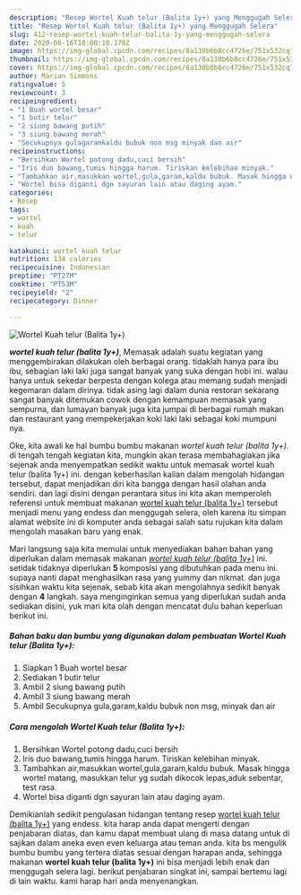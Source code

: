 ```yaml
---
description: "Resep Wortel Kuah telur (Balita 1y+) yang Menggugah Selera"
title: "Resep Wortel Kuah telur (Balita 1y+) yang Menggugah Selera"
slug: 412-resep-wortel-kuah-telur-balita-1y-yang-menggugah-selera
date: 2020-08-16T18:00:10.170Z
image: https://img-global.cpcdn.com/recipes/8a138b6b8cc4726e/751x532cq70/wortel-kuah-telur-balita-1y-foto-resep-utama.jpg
thumbnail: https://img-global.cpcdn.com/recipes/8a138b6b8cc4726e/751x532cq70/wortel-kuah-telur-balita-1y-foto-resep-utama.jpg
cover: https://img-global.cpcdn.com/recipes/8a138b6b8cc4726e/751x532cq70/wortel-kuah-telur-balita-1y-foto-resep-utama.jpg
author: Marian Simmons
ratingvalue: 5
reviewcount: 3
recipeingredient:
- "1 Buah wortel besar"
- "1 butir telur"
- "2 siung bawang putih"
- "3 siung bawang merah"
- "Secukupnya gulagaramkaldu bubuk non msg minyak dan air"
recipeinstructions:
- "Bersihkan Wortel potong dadu,cuci bersih"
- "Iris duo bawang,tumis hingga harum. Tiriskan kelebihan minyak."
- "Tambahkan air,masukkan wortel,gula,garam,kaldu bubuk. Masak hingga wortel matang, masukkan telur yg sudah dikocok lepas,aduk sebentar, test rasa."
- "Wortel bisa diganti dgn sayuran lain atau daging ayam."
categories:
- Resep
tags:
- wortel
- kuah
- telur

katakunci: wortel kuah telur 
nutrition: 134 calories
recipecuisine: Indonesian
preptime: "PT27M"
cooktime: "PT53M"
recipeyield: "2"
recipecategory: Dinner

---
```



![Wortel Kuah telur (Balita 1y+)](https://img-global.cpcdn.com/recipes/8a138b6b8cc4726e/751x532cq70/wortel-kuah-telur-balita-1y-foto-resep-utama.jpg)

<b><i>wortel kuah telur (balita 1y+)</i></b>, Memasak adalah suatu kegiatan yang menggembirakan dilakukan oleh berbagai orang. tidaklah hanya para ibu ibu, sebagian laki laki juga sangat banyak yang suka dengan hobi ini. walau hanya untuk sekedar berpesta dengan kolega atau memang sudah menjadi kegemaran dalam dirinya. tidak asing lagi dalam dunia restoran sekarang sangat banyak ditemukan cowok dengan kemampuan memasak yang sempurna, dan lumayan banyak juga kita jumpai di berbagai rumah makan dan restaurant yang mempekerjakan koki laki laki sebagai koki mumpuni nya.



Oke, kita awali ke hal bumbu bumbu makanan <i>wortel kuah telur (balita 1y+)</i>. di tengah tengah kegiatan kita, mungkin akan terasa membahagiakan jika sejenak anda menyempatkan sedikit waktu untuk memasak wortel kuah telur (balita 1y+) ini. dengan keberhasilan kalian dalam mengolah hidangan tersebut, dapat menjadikan diri kita bangga dengan hasil olahan anda sendiri. dan lagi disini dengan perantara situs ini kita akan memperoleh referensi untuk membuat makanan <u>wortel kuah telur (balita 1y+)</u> tersebut menjadi menu yang endess dan menggugah selera, oleh karena itu simpan alamat website ini di komputer anda sebagai salah satu rujukan kita dalam mengolah masakan baru yang enak.


Mari langsung saja kita memulai untuk menyediakan bahan bahan yang diperlukan dalam memasak makanan <u><i>wortel kuah telur (balita 1y+)</i></u> ini. setidak tidaknya diperlukan <b>5</b> komposisi yang dibutuhkan pada menu ini. supaya nanti dapat menghasilkan rasa yang yummy dan nikmat. dan juga sisihkan waktu kita sejenak, sebab kita akan mengolahnya sedikit banyak dengan <b>4</b> langkah. saya menginginkan semua yang diperlukan sudah anda sediakan disini, yuk mari kita olah dengan mencatat dulu bahan keperluan berikut ini.

<!--inarticleads1-->

##### Bahan baku dan bumbu yang digunakan dalam pembuatan Wortel Kuah telur (Balita 1y+):

1. Siapkan 1 Buah wortel besar
1. Sediakan 1 butir telur
1. Ambil 2 siung bawang putih
1. Ambil 3 siung bawang merah
1. Ambil Secukupnya gula,garam,kaldu bubuk non msg, minyak dan air




<!--inarticleads2-->

##### Cara mengolah Wortel Kuah telur (Balita 1y+):

1. Bersihkan Wortel potong dadu,cuci bersih
1. Iris duo bawang,tumis hingga harum. Tiriskan kelebihan minyak.
1. Tambahkan air,masukkan wortel,gula,garam,kaldu bubuk. Masak hingga wortel matang, masukkan telur yg sudah dikocok lepas,aduk sebentar, test rasa.
1. Wortel bisa diganti dgn sayuran lain atau daging ayam.




Demikianlah sedikit pengulasan hidangan tentang resep <u>wortel kuah telur (balita 1y+)</u> yang endess. kita harap anda dapat mengerti dengan penjabaran diatas, dan kamu dapat membuat ulang di masa datang untuk di sajikan dalam aneka even even keluarga atau teman anda. kita bs mengulik bumbu bumbu yang tertera diatas sesuai dengan harapan anda, sehingga makanan <b>wortel kuah telur (balita 1y+)</b> ini bisa menjadi lebih enak dan menggugah selera lagi. berikut penjabaran singkat ini, sampai bertemu lagi di lain waktu. kami harap hari anda menyenangkan.

